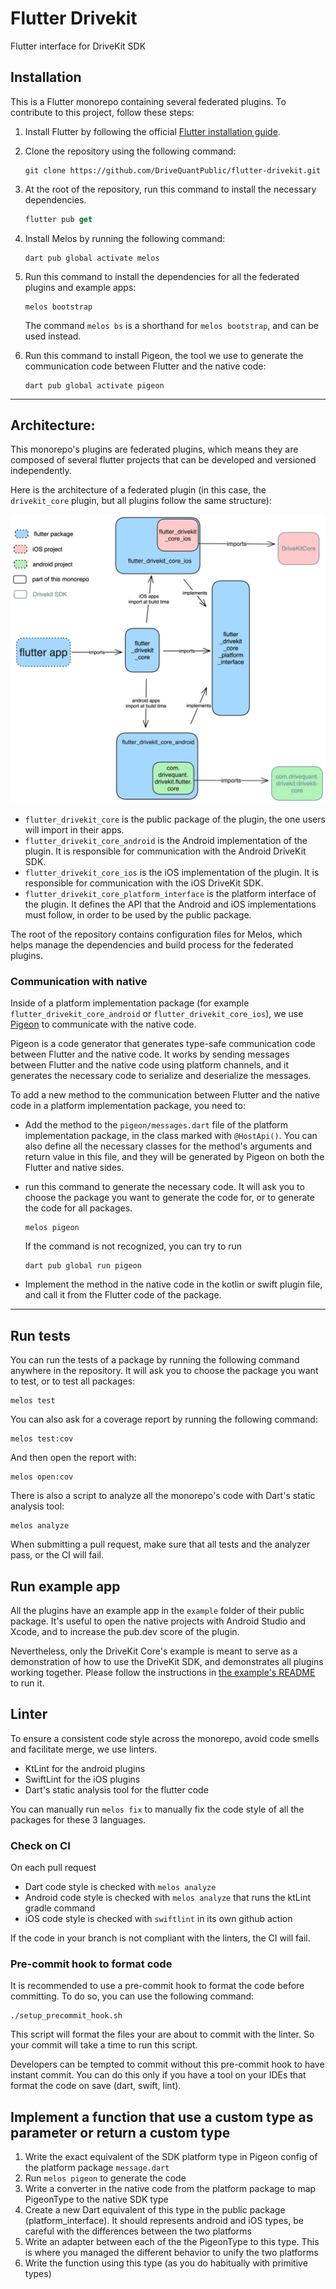 # Flutter Drivekit

Flutter interface for DriveKit SDK

## Installation

This is a Flutter monorepo containing several federated plugins.
To contribute to this project, follow these steps:

1.  Install Flutter by following the official [Flutter installation guide](https://docs.flutter.dev/get-started/install).

2.  Clone the repository using the following command:

    ```shell
    git clone https://github.com/DriveQuantPublic/flutter-drivekit.git
    ```

3.  At the root of the repository, run this command to install the necessary dependencies.

    ```dart
    flutter pub get
    ```

4.  Install Melos by running the following command:

    ```shell
    dart pub global activate melos
    ```

5.  Run this command to install the dependencies for all the federated plugins and example apps:

    ```shell
    melos bootstrap
    ```

    The command `melos bs` is a shorthand for `melos bootstrap`, and can be used instead.

6.  Run this command to install Pigeon, the tool we use to generate the communication code between Flutter and the native code:

    ```shell
    dart pub global activate pigeon
    ```

---

## Architecture:

This monorepo's plugins are federated plugins, which means they are composed of several flutter projects that can be developed and versioned independently.

Here is the architecture of a federated plugin (in this case, the `drivekit_core` plugin, but all plugins follow the same structure):

![architecture schema](doc/drivekit_core_plugin_architecture.png)

- `flutter_drivekit_core` is the public package of the plugin, the one users will import in their apps.
- `flutter_drivekit_core_android` is the Android implementation of the plugin. It is responsible for communication with the Android DriveKit SDK.
- `flutter_drivekit_core_ios` is the iOS implementation of the plugin. It is responsible for communication with the iOS DriveKit SDK.
- `flutter_drivekit_core_platform_interface` is the platform interface of the plugin. It defines the API that the Android and iOS implementations must follow, in order to be used by the public package.

The root of the repository contains
configuration files for Melos, which helps manage the dependencies and build process for the federated plugins.

### Communication with native

Inside of a platform implementation package (for example `flutter_drivekit_core_android` or `flutter_drivekit_core_ios`), we use [Pigeon](https://pub.dev/packages/pigeon) to communicate with the native code.

Pigeon is a code generator that generates type-safe communication code between Flutter and the native code. It works by sending messages between Flutter and the native code using platform channels, and it generates the necessary code to serialize and deserialize the messages.

To add a new method to the communication between Flutter and the native code in a platform implementation package, you need to:

- Add the method to the `pigeon/messages.dart` file of the platform implementation package, in the class marked with `@HostApi()`. You can also define all the necessary classes for the method's arguments and return value in this file, and they will be generated by Pigeon on both the Flutter and native sides.
- run this command to generate the necessary code. It will ask you to choose the package you want to generate the code for, or to generate the code for all packages.

  ```shell
  melos pigeon
  ```

  If the command is not recognized, you can try to run

  ```shell
  dart pub global run pigeon
  ```

- Implement the method in the native code in the kotlin or swift plugin file, and call it from the Flutter code of the package.

---

## Run tests

You can run the tests of a package by running the following command anywhere in the repository. It will ask you to choose the package you want to test, or to test all packages:

```shell
melos test
```

You can also ask for a coverage report by running the following command:

```shell
melos test:cov
```

And then open the report with:

```shell
melos open:cov
```

There is also a script to analyze all the monorepo's code with Dart's static analysis tool:

```shell
melos analyze
```

When submitting a pull request, make sure that all tests and the analyzer pass, or the CI will fail.

## Run example app

All the plugins have an example app in the `example` folder of their public package. It's useful to open the native projects with Android Studio and Xcode, and to increase the pub.dev score of the plugin.

Nevertheless, only the DriveKit Core's example is meant to serve as a demonstration of how to use the DriveKit SDK, and demonstrates all plugins working together. Please follow the instructions in [the example's README](packages/drivekit_core/flutter_drivekit_core/example/README.md) to run it.

## Linter

To ensure a consistent code style across the monorepo, avoid code smells and facilitate merge, we use linters.

- KtLint for the android plugins
- SwiftLint for the iOS plugins
- Dart's static analysis tool for the flutter code

You can manually run `melos fix` to manually fix the code style of all the 
packages for these 3 languages.

### Check on CI

On each pull request

- Dart code style is checked with `melos analyze`
- Android code style is checked with `melos analyze` that runs the ktLint gradle command
- iOS code style is checked with `swiftlint` in its own github action

If the code in your branch is not compliant with the linters, the CI will fail.

### Pre-commit hook to format code

It is recommended to use a pre-commit hook to format the code before committing. To do so, you can use the following command:

```shell
./setup_precommit_hook.sh
```

This script will format the files your are about to commit with the linter. So your commit will take a time to run this script.

Developers can be tempted to commit without this pre-commit hook to have instant commit. You can do this only if you have a tool on your IDEs that format the code on save (dart, swift, lint).


## Implement a function that use a custom type as parameter or return a custom type

1. Write the exact equivalent of the SDK platform type in Pigeon config of the platform package `message.dart`
2. Run `melos pigeon` to generate the code
3. Write a converter in the native code from the platform package to map PigeonType to the native SDK type
4. Create a new Dart equivalent of this type in the public package (platform_interface). It should represents android and iOS types, be careful with the differences between the two platforms 
5. Write an adapter between each of the the PigeonType to this type. This is where you managed the different behavior to unify the two platforms
6. Write the function using this type (as you do habitually with primitive types)
